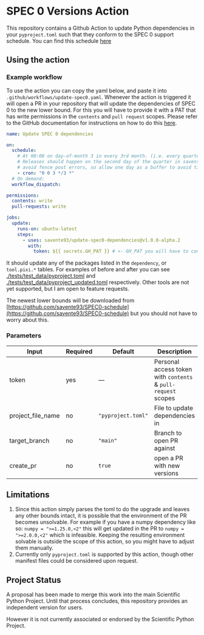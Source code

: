 # SPEC 0 Versions Action

This repository contains a Github Action to update Python dependencies in your `pyproject.toml` such that they conform to the SPEC 0 support schedule. You can find this schedule [here](https://scientific-python.org/specs/spec-0000/)

## Using the action


### Example workflow

To use the action you can copy the yaml below, and paste it into `.github/workflows/update-spec0.yaml`. Whenever the action is triggered it will open a PR in your repository that will update the dependencies of SPEC 0 to the new lower bound. For this you will have to provide it with a PAT that has write permissions in the `contents` and `pull request` scopes. Please refer to the GitHub documentation for instructions on how to do this [here](https://docs.github.com/en/authentication/keeping-your-account-and-data-secure/managing-your-personal-access-tokens).


```yaml
name: Update SPEC 0 dependencies

on:
  schedule:
    # At 00:00 on day-of-month 3 in every 3rd month. (i.e. every quarter)
    # Releases should happen on the second day of the quarter in savente93/SPEC0-schedule to 
    # avoid fence post errors, so allow one day as a buffer to avoid timing issues here as well.
    - cron: "0 0 3 */3 *"
  # On demand: 
  workflow_dispatch:

permissions:
  contents: write
  pull-requests: write

jobs:
  update:
    runs-on: ubuntu-latest
    steps:
      - uses: savente93/update-spec0-dependencies@v1.0.0-alpha.2
        with:
          token: ${{ secrets.GH_PAT }} # <- GH_PAT you will have to configure in the repo as a secret
```

It should update any of the packages listed in the `dependency`, or `tool.pixi.*` tables. For examples of before and after you can see [./tests/test_data/pyproject.toml](./tests/test_data/pyproject.toml) and [./tests/test_data/pyproject_updated.toml](./tests/test_data/pyproject_updated.toml) respectively. Other tools are not yet supported, but I am open to feature requests.

The newest lower bounds will be downloaded from [https://github.com/savente93/SPEC0-schedule](https://github.com/savente93/SPEC0-schedule) but you should not have to worry about this. 


### Parameters

| Input               | Required | Default            | Description                                                   |
| ------------------- | -------- | ------------------ | ------------------------------------------------------------- |
| token               | yes      | —                  | Personal access token with `contents` & `pull-request` scopes |
| project\_file\_name | no       | `"pyproject.toml"` | File to update dependencies in                                |
| target\_branch      | no       | `"main"`           | Branch to open PR against                                     |
| create_pr           | no       | `true`   |     open a PR with new versions | 


## Limitations

1. Since this action simply parses the toml to do the upgrade and leaves any other bounds intact, it is possible that the environment of the PR becomes unsolvable.
   For example if you have a numpy dependency like so: `numpy = ">=1.25.0,<2"` this will get updated in the PR to `numpy = ">=2.0.0,<2"` which is infeasible. 
   Keeping the resulting environment solvable is outside the scope of this action, so you might have to adjust them manually.
2. Currently only `pyproject.toml` is supported by this action, though other manifest files could be considered upon request. 

## Project Status

A proposal has been made to merge this work into the main Scientific Python Project. Until that process concludes, this repository provides an independent version for users.

However it is not currently associated or endorsed by the Scientific Python Project. 


